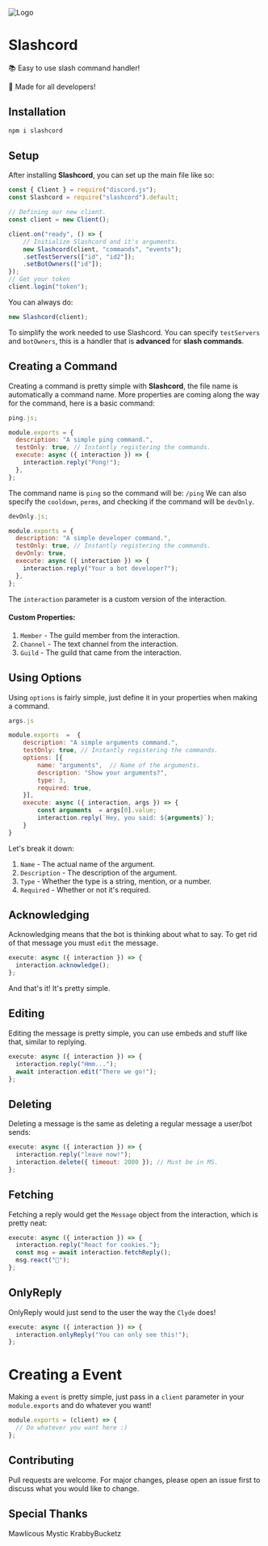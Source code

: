 ![Logo](https://raw.githubusercontent.com/MysticIsSus/slashcord/HEAD/src/utils/download.png)

# Slashcord

📚 Easy to use slash command handler!

📌 Made for all developers!

## Installation

```bash
npm i slashcord
```

## Setup

After installing **Slashcord**, you can set up the main file like so:

```js
const { Client } = require("discord.js");
const Slashcord = require("slashcord").default;

// Defining our new client.
const client = new Client();

client.on("ready", () => {
	// Initialize Slashcord and it's arguments.
    new Slashcord(client, "commands", "events");
	.setTestServers(["id", "id2"]);
	.setBotOwners(["id"]);
});
// Get your token
client.login("token");
```

You can always do:

```js
new Slashcord(client);
```

To simplify the work needed to use Slashcord.
You can specify `testServers` and `botOwners`, this is a handler that is **advanced** for **slash commands**.

## Creating a Command

Creating a command is pretty simple with **Slashcord**, the file name is automatically a command name. More properties are coming along the way for the command, here is a basic command:

```js
ping.js;

module.exports = {
  description: "A simple ping command.",
  testOnly: true, // Instantly registering the commands.
  execute: async ({ interaction }) => {
    interaction.reply("Pong!");
  },
};
```

The command name is `ping` so the command will be: `/ping`
We can also specify the `cooldown`, `perms`, and checking if the command will be `devOnly`.

```js
devOnly.js;

module.exports = {
  description: "A simple developer command.",
  testOnly: true, // Instantly registering the commands.
  devOnly: true,
  execute: async ({ interaction }) => {
    interaction.reply("Your a bot developer?");
  },
};
```

The `interaction` parameter is a custom version of the interaction.

#### Custom Properties:

1. `Member` - The guild member from the interaction.
2. `Channel` - The text channel from the interaction.
3. `Guild` - The guild that came from the interaction.

## Using Options

Using `options` is fairly simple, just define it in your properties when making a command.

```js
args.js

module.exports  =  {
	description: "A simple arguments command.",
	testOnly: true, // Instantly registering the commands.
	options: [{
		name: "arguments",  // Name of the arguments.
		description: "Show your arguments?",
		type: 3,
		required: true,
	}],
	execute: async ({ interaction, args }) => {
		const arguments  = args[0].value;
		interaction.reply(`Hey, you said: ${arguments}`);
	}
}
```

Let's break it down:

1. `Name` - The actual name of the argument.
2. `Description` - The description of the argument.
3. `Type` - Whether the type is a string, mention, or a number.
4. `Required` - Whether or not it's required.

## Acknowledging

Acknowledging means that the bot is thinking about what to say.
To get rid of that message you must `edit` the message.

```js
execute: async ({ interaction }) => {
  interaction.acknowledge();
};
```

And that's it! It's pretty simple.

## Editing

Editing the message is pretty simple, you can use embeds and stuff like that, similar to replying.

```js
execute: async ({ interaction }) => {
  interaction.reply("Hmm...");
  await interaction.edit("There we go!");
};
```

## Deleting

Deleting a message is the same as deleting a regular message a user/bot sends:

```js
execute: async ({ interaction }) => {
  interaction.reply("leave now!");
  interaction.delete({ timeout: 2000 }); // Must be in MS.
};
```

## Fetching

Fetching a reply would get the `Message` object from the interaction, which is pretty neat:

```js
execute: async ({ interaction }) => {
  interaction.reply("React for cookies.");
  const msg = await interaction.fetchReply();
  msg.react("🍪");
};
```

## OnlyReply

OnlyReply would just send to the user the way the `Clyde` does!

```js
execute: async ({ interaction }) => {
  interaction.onlyReply("You can only see this!");
};
```

# Creating a Event

Making a `event` is pretty simple, just pass in a `client` parameter in your `module.exports` and do whatever you want!

```js
module.exports = (client) => {
  // Do whatever you want here :)
};
```

## Contributing

Pull requests are welcome. For major changes, please open an issue first to discuss what you would like to change.

## Special Thanks

Mawlicous
Mystic
KrabbyBucketz
